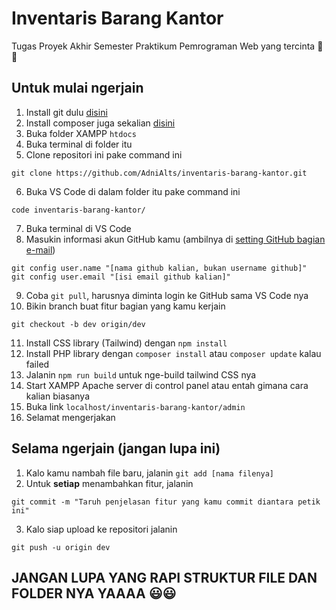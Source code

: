 # Inventaris Barang Kantor

Tugas Proyek Akhir Semester Praktikum Pemrograman Web yang tercinta 🥰🥰

## Untuk mulai ngerjain
1. Install git dulu [disini](https://git-scm.com/downloads)
2. Install composer juga sekalian [disini](https://getcomposer.org/download/)
3. Buka folder XAMPP `htdocs`
4. Buka terminal di folder itu
5. Clone repositori ini pake command ini
```
git clone https://github.com/AdniAlts/inventaris-barang-kantor.git
```
6. Buka VS Code di dalam folder itu pake command ini
```
code inventaris-barang-kantor/
```
7. Buka terminal di VS Code
8. Masukin informasi akun GitHub kamu (ambilnya di [setting GitHub bagian e-mail](https://github.com/settings/emails))
```
git config user.name "[nama github kalian, bukan username github]"
git config user.email "[isi email github kalian]"
```
9. Coba `git pull`, harusnya diminta login ke GitHub sama VS Code nya
10. Bikin branch buat fitur bagian yang kamu kerjain
```
git checkout -b dev origin/dev
```
11. Install CSS library (Tailwind) dengan `npm install`
12. Install PHP library dengan `composer install` atau `composer update` kalau failed
13. Jalanin `npm run build` untuk nge-build tailwind CSS nya
14. Start XAMPP Apache server di control panel atau entah gimana cara kalian biasanya
15. Buka link `localhost/inventaris-barang-kantor/admin`
16. Selamat mengerjakan

## Selama ngerjain (jangan lupa ini)
1. Kalo kamu nambah file baru, jalanin `git add [nama filenya]`
2. Untuk **setiap** menambahkan fitur, jalanin
```
git commit -m "Taruh penjelasan fitur yang kamu commit diantara petik ini"
```
3. Kalo siap upload ke repositori jalanin
```
git push -u origin dev
```

## JANGAN LUPA YANG RAPI STRUKTUR FILE DAN FOLDER NYA YAAAA 😃😃